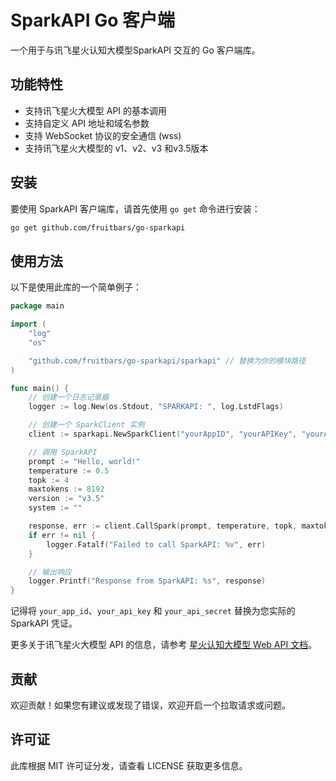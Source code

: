 # SparkAPI Go 客户端

一个用于与讯飞星火认知大模型SparkAPI 交互的 Go 客户端库。

## 功能特性

- 支持讯飞星火大模型 API 的基本调用
- 支持自定义 API 地址和域名参数
- 支持 WebSocket 协议的安全通信 (wss)
- 支持讯飞星火大模型的 v1、v2、v3 和v3.5版本

## 安装

要使用 SparkAPI 客户端库，请首先使用 `go get` 命令进行安装：

```bash
go get github.com/fruitbars/go-sparkapi
```

## 使用方法

以下是使用此库的一个简单例子：

```go
package main

import (
	"log"
	"os"

	"github.com/fruitbars/go-sparkapi/sparkapi" // 替换为你的模块路径
)

func main() {
	// 创建一个日志记录器
	logger := log.New(os.Stdout, "SPARKAPI: ", log.LstdFlags)

	// 创建一个 SparkClient 实例
	client := sparkapi.NewSparkClient("yourAppID", "yourAPIKey", "yourAPISecret", logger, "", "")

	// 调用 SparkAPI
	prompt := "Hello, world!"
	temperature := 0.5
	topk := 4
	maxtokens := 8192
	version := "v3.5"
	system := ""

	response, err := client.CallSpark(prompt, temperature, topk, maxtokens, version, system)
	if err != nil {
		logger.Fatalf("Failed to call SparkAPI: %v", err)
	}

	// 输出响应
	logger.Printf("Response from SparkAPI: %s", response)
}
```

记得将 `your_app_id`、`your_api_key` 和 `your_api_secret` 替换为您实际的 SparkAPI 凭证。

更多关于讯飞星火大模型 API 的信息，请参考 [星火认知大模型 Web API 文档](https://www.xfyun.cn/doc/spark/Web.html)。

## 贡献

欢迎贡献！如果您有建议或发现了错误，欢迎开启一个拉取请求或问题。

## 许可证

此库根据 MIT 许可证分发，请查看 LICENSE 获取更多信息。